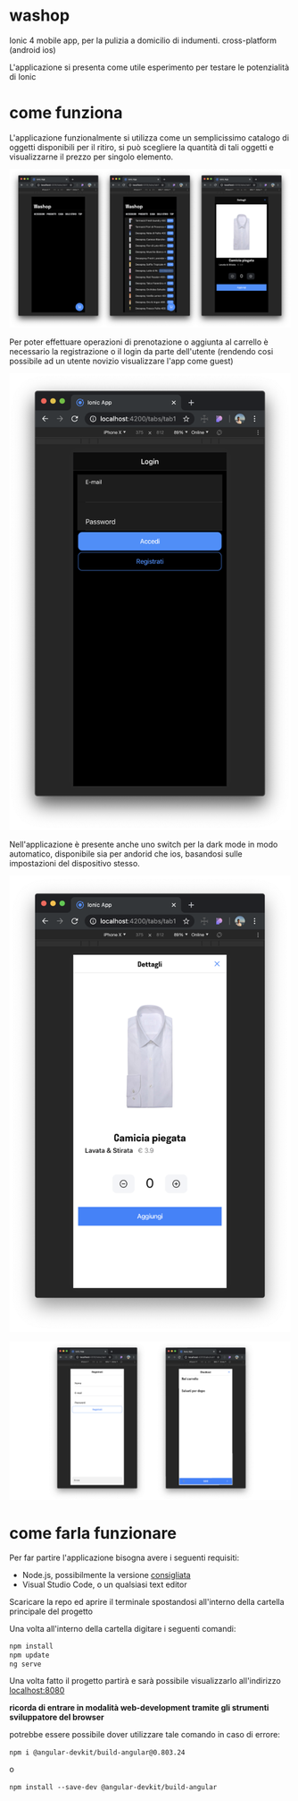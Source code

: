 # washop
Ionic 4 mobile app, per la pulizia a domicilio di indumenti. cross-platform (android ios)

L'applicazione si presenta come utile esperimento per testare le potenzialità di Ionic 

# come funziona

L'applicazione funzionalmente si utilizza come un semplicissimo catalogo di oggetti disponibili per il ritiro, si può scegliere
la quantità di tali oggetti e visualizzarne il prezzo per singolo elemento.

![alt text](https://github.com/lorenzocastorina/washop/blob/master/screenshots/home.png?raw=true)

Per poter effettuare operazioni di prenotazione o aggiunta al carrello è necessario la registrazione o il login da parte 
dell'utente (rendendo cosi possibile ad un utente novizio visualizzare l'app come guest)

![alt text](https://github.com/lorenzocastorina/washop/blob/master/screenshots/login.png?raw=true)

Nell'applicazione è presente anche uno switch per la dark mode in modo automatico, disponibile sia per andorid che ios, basandosi
sulle impostazioni del dispositivo stesso.

![alt text](https://github.com/lorenzocastorina/washop/blob/master/screenshots/white.png?raw=true)

![alt text](https://github.com/lorenzocastorina/washop/blob/master/screenshots/other.png?raw=true)

# come farla funzionare

Per far partire l'applicazione bisogna avere i seguenti requisiti: 

* Node.js, possibilmente la versione [consigliata](https://nodejs.org/it/)
* Visual Studio Code, o un qualsiasi text editor

Scaricare la repo ed aprire il terminale spostandosi all'interno della cartella principale del progetto

Una volta all'interno della cartella digitare i seguenti comandi: 
```
npm install
npm update  
ng serve
```

Una volta fatto il progetto partirà e sarà possibile visualizzarlo all'indirizzo [localhost:8080](http://localhost:8080/)

**ricorda di entrare in modalità web-development tramite gli strumenti sviluppatore del browser**


potrebbe essere possibile dover utilizzare tale comando in caso di errore:

`npm i @angular-devkit/build-angular@0.803.24`

o

`npm install --save-dev @angular-devkit/build-angular`

